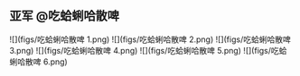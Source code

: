 ## 亚军 @吃蛤蜊哈散啤 

![](figs/吃蛤蜊哈散啤 1.png)
![](figs/吃蛤蜊哈散啤 2.png)
![](figs/吃蛤蜊哈散啤 3.png)
![](figs/吃蛤蜊哈散啤 4.png)
![](figs/吃蛤蜊哈散啤 5.png)
![](figs/吃蛤蜊哈散啤 6.png)

